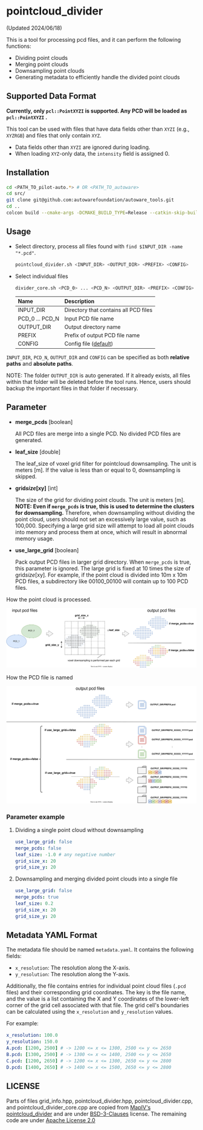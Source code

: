 # pointcloud_divider

(Updated 2024/06/18)

This is a tool for processing pcd files, and it can perform the following functions:

- Dividing point clouds
- Merging point clouds
- Downsampling point clouds
- Generating metadata to efficiently handle the divided point clouds

## Supported Data Format

**Currently, only `pcl::PointXYZI` is supported. Any PCD will be loaded as `pcl::PointXYZI` .**

This tool can be used with files that have data fields other than `XYZI` (e.g., `XYZRGB`) and files that only contain `XYZ`.

- Data fields other than `XYZI` are ignored during loading.
- When loading `XYZ`-only data, the `intensity` field is assigned 0.

<!-- ## Installation

```bash
$ git clone https://github.com/MapIV/pointcloud_divider.git
$ cd pointcloud_divider
$ mkdir build
$ cd build
$ cmake ..
$ make
``` -->

## Installation

```bash
cd <PATH_TO_pilot-auto.*> # OR <PATH_TO_autoware>
cd src/
git clone git@github.com:autowarefoundation/autoware_tools.git
cd ..
colcon build --cmake-args -DCMAKE_BUILD_TYPE=Release --catkin-skip-building-tests --symlink-install --packages-up-to pointcloud_divider
```

## Usage

- Select directory, process all files found with `find $INPUT_DIR -name "*.pcd"`.

  ```bash
  pointcloud_divider.sh <INPUT_DIR> <OUTPUT_DIR> <PREFIX> <CONFIG>
  ```

- Select individual files

  ```bash
  divider_core.sh <PCD_0> ... <PCD_N> <OUTPUT_DIR> <PREFIX> <CONFIG>
  ```

  | Name            | Description                                  |
  | --------------- | -------------------------------------------- |
  | INPUT_DIR       | Directory that contains all PCD files        |
  | PCD_0 ... PCD_N | Input PCD file name                          |
  | OUTPUT_DIR      | Output directory name                        |
  | PREFIX          | Prefix of output PCD file name               |
  | CONFIG          | Config file ([default](config/default.yaml)) |

`INPUT_DIR`, `PCD_N`, `OUTPUT_DIR` and `CONFIG` can be specified as both **relative paths** and **absolute paths**.

NOTE: The folder `OUTPUT_DIR` is auto generated. If it already exists, all files within that folder will be deleted before the tool runs. Hence, users should backup the important files in that folder if necessary.

## Parameter

- **merge_pcds** [boolean]

  All PCD files are merge into a single PCD. No divided PCD files are generated.

- **leaf_size** [double]

  The leaf_size of voxel grid filter for pointcloud downsampling. The unit is meters [m].
  If the value is less than or equal to 0, downsampling is skipped.

- **grid*size*[xy]** [int]

  The size of the grid for dividing point clouds. The unit is meters [m].
  **NOTE: Even if `merge_pcds` is true, this is used to determine the clusters for downsampling.**
  Therefore, when downsampling without dividing the point cloud, users should not set an excessively large value, such as 100,000. Specifying a large grid size will attempt to load all point clouds into memory and process them at once, which will result in abnormal memory usage.

- **use_large_grid** [boolean]

  Pack output PCD files in larger grid directory.
  When `merge_pcds` is true, this parameter is ignored.
  The large grid is fixed at 10 times the size of grid*size*[xy].
  For example, if the point cloud is divided into 10m x 10m PCD files, a subdirectory like 00100_00100 will contain up to 100 PCD files.

How the point cloud is processed.

![node_diagram](docs/how_to_be_downsampled.drawio.svg)

How the PCD file is named

![node_diagram](docs/output_file_name_pattern.drawio.svg)

### Parameter example

1. Dividing a single point cloud without downsampling

   ```yaml
   use_large_grid: false
   merge_pcds: false
   leaf_size: -1.0 # any negative number
   grid_size_x: 20
   grid_size_y: 20
   ```

1. Downsampling and merging divided point clouds into a single file

   ```yaml
   use_large_grid: false
   merge_pcds: true
   leaf_size: 0.2
   grid_size_x: 20
   grid_size_y: 20
   ```

## Metadata YAML Format

The metadata file should be named `metadata.yaml`. It contains the following fields:

- `x_resolution`: The resolution along the X-axis.
- `y_resolution`: The resolution along the Y-axis.

Additionally, the file contains entries for individual point cloud files (`.pcd` files) and their corresponding grid coordinates. The key is the file name, and the value is a list containing the X and Y coordinates of the lower-left corner of the grid cell associated with that file. The grid cell's boundaries can be calculated using the `x_resolution` and `y_resolution` values.

For example:

```yaml
x_resolution: 100.0
y_resolution: 150.0
A.pcd: [1200, 2500] # -> 1200 <= x <= 1300, 2500 <= y <= 2650
B.pcd: [1300, 2500] # -> 1300 <= x <= 1400, 2500 <= y <= 2650
C.pcd: [1200, 2650] # -> 1200 <= x <= 1300, 2650 <= y <= 2800
D.pcd: [1400, 2650] # -> 1400 <= x <= 1500, 2650 <= y <= 2800
```

## LICENSE

Parts of files grid_info.hpp, pointcloud_divider.hpp, pointcloud_divider.cpp, and pointcloud_divider_core.cpp are copied from [MapIV's pointcloud_divider](https://github.com/MapIV/pointcloud_divider) and are under [BSD-3-Clauses](LICENSE) license. The remaining code are under [Apache License 2.0](../../LICENSE)
